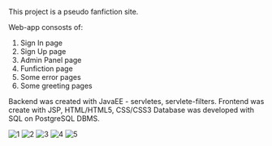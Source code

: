 This project is a pseudo fanfiction site.

Web-app consosts of:
  1. Sign In page
  2. Sign Up page
  3. Admin Panel page
  4. Funfiction page
  5. Some error pages
  6. Some greeting pages
  
Backend was created with JavaEE - servletes, servlete-filters.
Frontend was create with JSP, HTML/HTML5, CSS/CSS3
Database was developed with SQL on PostgreSQL DBMS.

![1](https://github.com/Aliaksandr-Dubadzelau/Messenger/tree/master/presentation/in.PNG?raw=true)
![2](https://github.com/Aliaksandr-Dubadzelau/Messenger/tree/master/presentation/up.PNG?raw=true)
![3](https://github.com/Aliaksandr-Dubadzelau/Messenger/tree/master/presentation/main.PNG?raw=true)
![4](https://github.com/Aliaksandr-Dubadzelau/Messenger/tree/master/presentation/admin.PNG?raw=true)
![5](https://github.com/Aliaksandr-Dubadzelau/Messenger/tree/master/presentation/404.PNG?raw=true)
